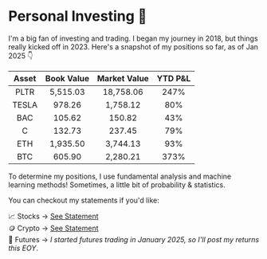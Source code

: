 # Personal Investing 🚀

I'm a big fan of investing and trading. I began my journey in 2018, but things really kicked off in 2023. Here's a snapshot of my positions so far, as of Jan 2025 👇

| Asset   | Book Value     | Market Value  | YTD P&L  |  
| :---:  |  :---: |  :---: | :---: |
| PLTR   | 5,515.03     | 18,758.06    | 247%  |
| TESLA    | 978.26       | 1,758.12     | 80% |
| BAC    | 105.62    | 150.82    | 43% |
| C    | 132.73      | 237.45    | 79% |
| ETH    | 1,935.50      | 3,744.13    | 93% |
| BTC    | 605.90     | 2,280.21    | 373% |

To determine my positions, I use fundamental analysis and machine learning methods! Sometimes, a little bit of probability & statistics.

You can checkout my statements if you'd like:

📈 Stocks → [See Statement](brokerage_statements/statement_jan_2025_wealthsimple.pdf)\
🪙 Crypto → [See Statement](brokerage_statements/Nov_2024_Newton.pdf)\
🌱 Futures → *I started futures trading in January 2025, so I'll post my returns this EOY*.
